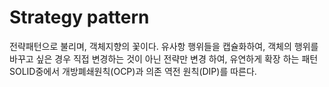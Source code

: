 # Strategy pattern

전략패턴으로 불리며, 객체지향의 꽃이다.
유사항 행위들을 캡슐화하여, 객체의 행위를 바꾸고 싶은 경우 직접 변경하는 것이 아닌
전략만 변경 하여, 유연하게 확장 하는 패턴
SOLID중에서 개방폐쇄원칙(OCP)과 의존 역전 원칙(DIP)를 따른다.

